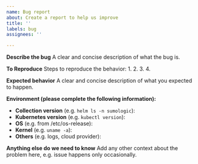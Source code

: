 ```yaml
---
name: Bug report
about: Create a report to help us improve
title: ''
labels: bug
assignees: ''

---
```


**Describe the bug**
A clear and concise description of what the bug is.

**To Reproduce**
Steps to reproduce the behavior:
1. 
2.
3.
4.

**Expected behavior**
A clear and concise description of what you expected to happen.

**Environment (please complete the following information):**
 - **Collection version** (e.g. `helm ls -n sumologic`):
 - **Kubernetes version** (e.g. `kubectl version`):
 - **OS** (e.g. from /etc/os-release):
 - **Kernel** (e.g. `uname -a`):
 - **Others** (e.g. logs, cloud provider):

**Anything else do we need to know** 
Add any other context about the problem here, e.g. issue happens only occasionally.

